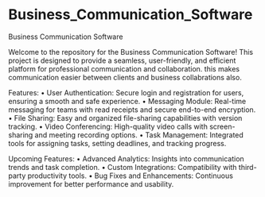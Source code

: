 # Business_Communication_Software

Business Communication Software

Welcome to the repository for the Business Communication Software!
This project is designed to provide a seamless, user-friendly, and efficient platform for professional communication and collaboration. this makes communication easier between clients and business collabrations also. 

Features:
	•	User Authentication: Secure login and registration for users, ensuring a smooth and safe experience.
	•	Messaging Module: Real-time messaging for teams with read receipts and secure end-to-end encryption.
	•	File Sharing: Easy and organized file-sharing capabilities with version tracking.
	•	Video Conferencing: High-quality video calls with screen-sharing and meeting recording options.
	•	Task Management: Integrated tools for assigning tasks, setting deadlines, and tracking progress.

Upcoming Features:
	•	Advanced Analytics: Insights into communication trends and task completion.
	•	Custom Integrations: Compatibility with third-party productivity tools.
	•	Bug Fixes and Enhancements: Continuous improvement for better performance and usability.
